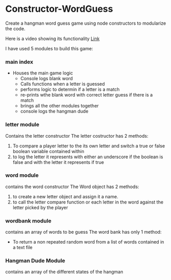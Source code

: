 # Constructor-WordGuess

Create a hangman word guess game using node constructors to modularize the code.

Here is a video showing its functionality [Link](https://youtu.be/yRfOM9_7NuQ)

I have used 5 modules to build this game: 
### main index
  - Houses the main game logic
    - Console logs blank word
    - Calls functions when a letter is guessed
    - performs logic to determin if a letter is a match
    - re-prints wthe blank word with correct letter guess if there is a match
    - brings all the other modules together
    - console logs the hangman dude
  
### letter module
  Contains the letter constructor
 The letter costructor has 2 methods:
1. To compare a player letter to the its own letter and switch a true or false boolean variable contained within
2.  to log the letter it represents with either an underscore if the boolean is false and with the letter it represents if true

### word module
  contains the word constructor
  The Word object has 2 methods:
1. to create a new letter object and assign it a name.
2. to call the letter compare function or each letter in the word against the letter picked by the player

### wordbank module
  contains an array of words to be guess
  The word bank has only 1 method: 
  - To return a non repeated random word from a list of words contained in a text file
  
### Hangman Dude Module
  contains an array of the different states of the hangman
 



